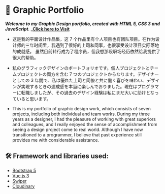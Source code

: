 # 💼 Graphic Portfolio

**_Welcome to my Graphic Design portfolio, created with HTML 5, CSS 3 and JavaScript._**
**\_[Click here to Visit](https://jiangchengportfolio.netlify.app/)**

- 这是我的平面设计作品集，这 7 个作品里有个人项目也有团队项目。在作为设计师的三年时间里，我遇到了很好的上司和同事，也很享受设计项目实际落地的成就感。
  虽然目前转行成为了程序员，但我想那段职场经历依然给我提供了很大的帮助。

- 私のグラフィックデザインのポートフォリオです。個人プロジェクトとチームプロジェクトの両方を含む 7 つのプロジェクトからなります。デザイナーとしての 3 年間で、私は優れた上司と同僚と共に働く喜びを味わい、デザインが実現するときの達成感を本当に楽しんでおりました。現在はプログラマーに転職しましたが、その過去のデザイン経験は私にまだ大いに助けとなっていると思います。

- This is my portfolio of graphic design work, which consists of seven projects, including both individual and team works. During my three years as a designer, I had the pleasure of working with great superiors and colleagues, and I really enjoyed the sense of accomplishment from seeing a design project come to real world. Although I have now transitioned to a programmer, I believe that past experience still provides me with considerable assistance.

## 🛠️ Framework and libraries used:

- [Bootstrap 5](https://getbootstrap.com/)
- [Vue.js 3](https://vuejs.org/)
- [Swiper](https://swiperjs.com/)
- [Cloudinary](https://cloudinary.com/)
